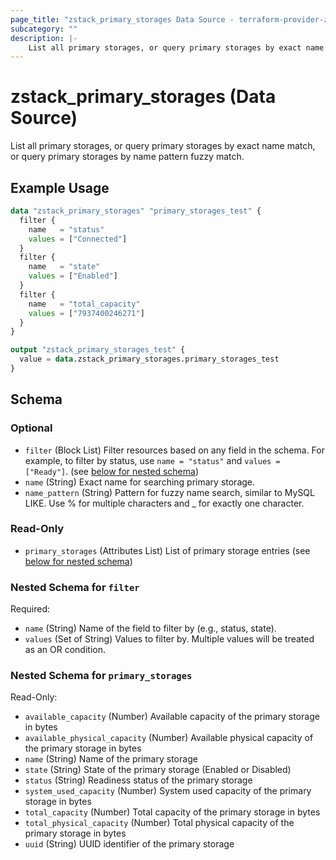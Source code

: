 ```yaml
---
page_title: "zstack_primary_storages Data Source - terraform-provider-zstack"
subcategory: ""
description: |-
    List all primary storages, or query primary storages by exact name match, or query primary storages by name pattern fuzzy match.
---
```


# zstack_primary_storages (Data Source)

List all primary storages, or query primary storages by exact name match, or query primary storages by name pattern fuzzy match.

## Example Usage

```terraform
data "zstack_primary_storages" "primary_storages_test" {
  filter {
    name   = "status"
    values = ["Connected"]
  }
  filter {
    name   = "state"
    values = ["Enabled"]
  }
  filter {
    name   = "total_capacity"
    values = ["7937400246271"]
  }
}

output "zstack_primary_storages_test" {
  value = data.zstack_primary_storages.primary_storages_test
}
```

<!-- schema generated by tfplugindocs -->
## Schema

### Optional

- `filter` (Block List) Filter resources based on any field in the schema. For example, to filter by status, use `name = "status"` and `values = ["Ready"]`. (see [below for nested schema](#nestedblock--filter))
- `name` (String) Exact name for searching primary storage.
- `name_pattern` (String) Pattern for fuzzy name search, similar to MySQL LIKE. Use % for multiple characters and _ for exactly one character.

### Read-Only

- `primary_storages` (Attributes List) List of primary storage entries (see [below for nested schema](#nestedatt--primary_storages))

<a id="nestedblock--filter"></a>
### Nested Schema for `filter`

Required:

- `name` (String) Name of the field to filter by (e.g., status, state).
- `values` (Set of String) Values to filter by. Multiple values will be treated as an OR condition.


<a id="nestedatt--primary_storages"></a>
### Nested Schema for `primary_storages`

Read-Only:

- `available_capacity` (Number) Available capacity of the primary storage in bytes
- `available_physical_capacity` (Number) Available physical capacity of the primary storage in bytes
- `name` (String) Name of the primary storage
- `state` (String) State of the primary storage (Enabled or Disabled)
- `status` (String) Readiness status of the primary storage
- `system_used_capacity` (Number) System used capacity of the primary storage in bytes
- `total_capacity` (Number) Total capacity of the primary storage in bytes
- `total_physical_capacity` (Number) Total physical capacity of the primary storage in bytes
- `uuid` (String) UUID identifier of the primary storage



